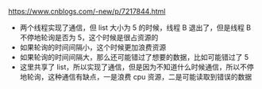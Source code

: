https://www.cnblogs.com/-new/p/7217844.html

*   两个线程实现了通信，但 list 大小为 5 的时候，线程 B 退出了，但是线程 B 不停地轮询是否为 5，这个时候是很占资源的
*   如果轮询的时间间隔小，这个时候更加浪费资源
*   如果轮询的时间间隔大，那么还可能错过了想要的数据，比如可能错过了 5
*   这里共享了 list，所以实现了通信，但是因为不知道什么时候通信，所以不停地轮询，这种通信有缺点，一是浪费 cpu 资源，二是可能读取到错误的数据
